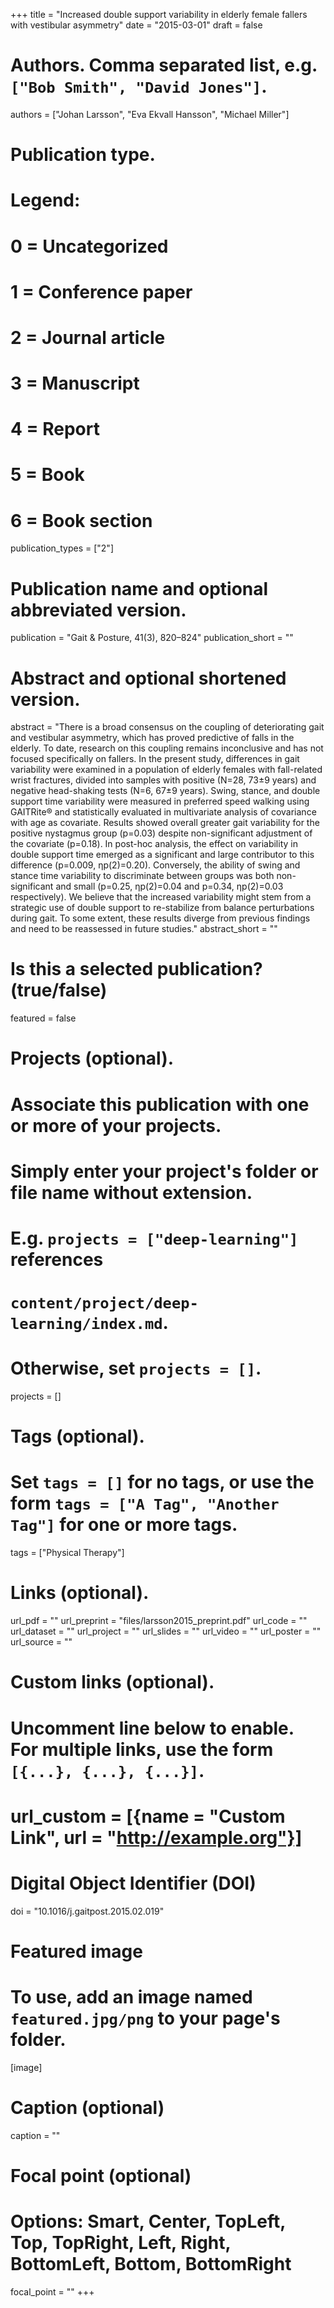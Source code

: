 +++
title = "Increased double support variability in elderly female fallers with vestibular asymmetry"
date = "2015-03-01"
draft = false

# Authors. Comma separated list, e.g. `["Bob Smith", "David Jones"]`.
authors = ["Johan Larsson", "Eva Ekvall Hansson", "Michael Miller"]

# Publication type.
# Legend:
# 0 = Uncategorized
# 1 = Conference paper
# 2 = Journal article
# 3 = Manuscript
# 4 = Report
# 5 = Book
# 6 = Book section
publication_types = ["2"]

# Publication name and optional abbreviated version.
publication = "Gait & Posture, 41(3), 820–824"
publication_short = ""

# Abstract and optional shortened version.
abstract = "There is a broad consensus on the coupling of deteriorating gait and vestibular asymmetry, which has proved predictive of falls in the elderly. To date, research on this coupling remains inconclusive and has not focused specifically on fallers. In the present study, differences in gait variability were examined in a population of elderly females with fall-related wrist fractures, divided into samples with positive (N=28, 73±9 years) and negative head-shaking tests (N=6, 67±9 years). Swing, stance, and double support time variability were measured in preferred speed walking using GAITRite® and statistically evaluated in multivariate analysis of covariance with age as covariate. Results showed overall greater gait variability for the positive nystagmus group (p=0.03) despite non-significant adjustment of the covariate (p=0.18). In post-hoc analysis, the effect on variability in double support time emerged as a significant and large contributor to this difference (p=0.009, ηp(2)=0.20). Conversely, the ability of swing and stance time variability to discriminate between groups was both non-significant and small (p=0.25, ηp(2)=0.04 and p=0.34, ηp(2)=0.03 respectively). We believe that the increased variability might stem from a strategic use of double support to re-stabilize from balance perturbations during gait. To some extent, these results diverge from previous findings and need to be reassessed in future studies."
abstract_short = ""

# Is this a selected publication? (true/false)
featured = false

# Projects (optional).
#   Associate this publication with one or more of your projects.
#   Simply enter your project's folder or file name without extension.
#   E.g. `projects = ["deep-learning"]` references
#   `content/project/deep-learning/index.md`.
#   Otherwise, set `projects = []`.
projects = []

# Tags (optional).
#   Set `tags = []` for no tags, or use the form `tags = ["A Tag", "Another Tag"]` for one or more tags.
tags = ["Physical Therapy"]

# Links (optional).
url_pdf = ""
url_preprint = "files/larsson2015_preprint.pdf"
url_code = ""
url_dataset = ""
url_project = ""
url_slides = ""
url_video = ""
url_poster = ""
url_source = ""

# Custom links (optional).
#   Uncomment line below to enable. For multiple links, use the form `[{...}, {...}, {...}]`.
# url_custom = [{name = "Custom Link", url = "http://example.org"}]

# Digital Object Identifier (DOI)
doi = "10.1016/j.gaitpost.2015.02.019"

# Featured image
# To use, add an image named `featured.jpg/png` to your page's folder.
[image]
  # Caption (optional)
  caption = ""

  # Focal point (optional)
  # Options: Smart, Center, TopLeft, Top, TopRight, Left, Right, BottomLeft, Bottom, BottomRight
  focal_point = ""
+++
